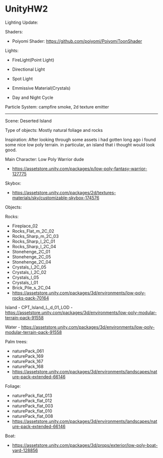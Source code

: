 # UnityHW2

Lighting Update:

Shaders:
- Poiyomi Shader: https://github.com/poiyomi/PoiyomiToonShader

Lights:
- FireLight(Point Light)
- Directional Light
- Spot Light
- Emmissive Material(Crystals)

- Day and Night Cycle

Particle System: campfire smoke, 2d texture emitter

__________________________________________________________

Scene: Deserted Island

Type of objects: Mostly natural foliage and rocks

Inspiration: After looking through some assets i had gotten long ago i found some nice low poly terrain. in particular, an island that i thought would look good.

Main Character: Low Poly Warrior dude
- https://assetstore.unity.com/packages/p/low-poly-fantasy-warrior-127775 

Skybox:
- https://assetstore.unity.com/packages/2d/textures-materials/sky/customizable-skybox-174576


Objects:

Rocks:
- Fireplace_02
- Rocks_Flat_m_2C_02
- Rocks_Sharp_m_2C_03
- Rocks_Sharp_l_2C_01
- Rocks_Sharp_l_2C_04
- Stonehenge_2C_01
- Stonehenge_2C_05
- Stonehenge_2C_04
- Crystals_l_2C_05
- Crystals_l_2C_02
- Crystals_l_05
- Crystals_l_01
- Brick_Pile_s_2C_04
- https://assetstore.unity.com/packages/3d/environments/low-poly-rocks-pack-70164

Island - CPT_Island_L_d_01_LOD - https://assetstore.unity.com/packages/3d/environments/low-poly-modular-terrain-pack-91558

Water - https://assetstore.unity.com/packages/3d/environments/low-poly-modular-terrain-pack-91558

Palm trees:
- naturePack_061
- naturePack_169
- naturePack_167
- naturePack_168
- https://assetstore.unity.com/packages/3d/environments/landscapes/nature-pack-extended-66146

Foliage:
- naturePack_flat_013
- naturePack_flat_012
- naturePack_flat_003
- naturePack_flat_010
- naturePack_flat_008
- https://assetstore.unity.com/packages/3d/environments/landscapes/nature-pack-extended-66146

Boat:
- https://assetstore.unity.com/packages/3d/props/exterior/low-poly-boat-yard-128856
